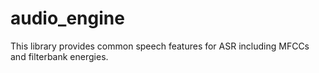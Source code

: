 # audio_engine
This library provides common speech features for ASR including MFCCs and filterbank energies.

